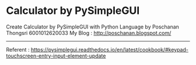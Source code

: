 # Calculator by PySimpleGUI
Create Calculator by PySimpleGUI with Python Language
by Poschanan Thongsri 6001012620033
My Blog : http://poschanan.blogspot.com/

----------------------------------------------------------
Referent : https://pysimplegui.readthedocs.io/en/latest/cookbook/#keypad-touchscreen-entry-input-element-update
